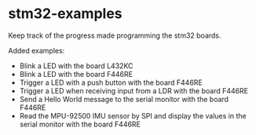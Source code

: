 # stm32-examples
Keep track of the progress made programming the stm32 boards.

Added examples:

- Blink a LED with the board L432KC
- Blink a LED with the board F446RE
- Trigger a LED with a push button with the board F446RE
- Trigger a LED when receiving input from a LDR with the board F446RE
- Send a Hello World message to the serial monitor with the board F446RE
- Read the MPU-92500 IMU sensor by SPI and display the values in the serial monitor with the board F446RE
